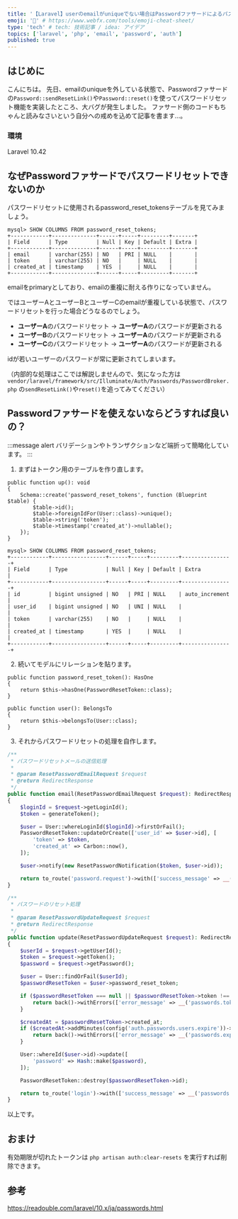 ```yaml
---
title: '【Laravel】userのemailがuniqueでない場合はPasswordファサードによるパスワードリセットはできないッ!!'
emoji: '🍔' # https://www.webfx.com/tools/emoji-cheat-sheet/
type: 'tech' # tech: 技術記事 / idea: アイデア
topics: ['laravel', 'php', 'email', 'password', 'auth']
published: true
---
```


## はじめに
こんにちは。
先日、emailのuniqueを外している状態で、Passwordファサードの`Password::sendResetLink()`や`Password::reset()`を使ってパスワードリセット機能を実装したところ、大バグが発生しました。
ファサード側のコードもちゃんと読みなさいという自分への戒めを込めて記事を書ます…。

[//]: # (### たとえば)


[//]: # (## 解説すること・しないこと)

### 環境
Laravel 10.42


## なぜPasswordファサードでパスワードリセットできないのか
パスワードリセットに使用されるpassword_reset_tokensテーブルを見てみましょう。

```
mysql> SHOW COLUMNS FROM password_reset_tokens;
+------------+--------------+------+-----+---------+-------+
| Field      | Type         | Null | Key | Default | Extra |
+------------+--------------+------+-----+---------+-------+
| email      | varchar(255) | NO   | PRI | NULL    |       |
| token      | varchar(255) | NO   |     | NULL    |       |
| created_at | timestamp    | YES  |     | NULL    |       |
+------------+--------------+------+-----+---------+-------+
```

emailをprimaryとしており、emailの重複に耐える作りになっていません。

ではユーザーAとユーザーBとユーザーCのemailが重複している状態で、パスワードリセットを行った場合どうなるのでしょう。
- **ユーザーA**のパスワードリセット → **ユーザーA**のパスワードが更新される
- **ユーザーB**のパスワードリセット → **ユーザーA**のパスワードが更新される
- **ユーザーC**のパスワードリセット → **ユーザーA**のパスワードが更新される

idが若いユーザーのパスワードが常に更新されてしまいます。

（内部的な処理はここでは解説しませんので、気になった方は `vendor/laravel/framework/src/Illuminate/Auth/Passwords/PasswordBroker.php` の`sendResetLink()`や`reset()`を追ってみてください）


## Passwordファサードを使えないならどうすれば良いの？

:::message alert
バリデーションやトランザクションなど端折って簡略化しています。
:::

1. まずはトークン用のテーブルを作り直します。

```PHP:database/migrations/2014_10_12_100000_create_password_reset_tokens_table.php
public function up(): void
{
    Schema::create('password_reset_tokens', function (Blueprint $table) {
        $table->id();
        $table->foreignIdFor(User::class)->unique();
        $table->string('token');
        $table->timestamp('created_at')->nullable();
    });
}
```

```
mysql> SHOW COLUMNS FROM password_reset_tokens;
+------------+-----------------+------+-----+---------+----------------+
| Field      | Type            | Null | Key | Default | Extra          |
+------------+-----------------+------+-----+---------+----------------+
| id         | bigint unsigned | NO   | PRI | NULL    | auto_increment |
| user_id    | bigint unsigned | NO   | UNI | NULL    |                |
| token      | varchar(255)    | NO   |     | NULL    |                |
| created_at | timestamp       | YES  |     | NULL    |                |
+------------+-----------------+------+-----+---------+----------------+
```

2. 続いてモデルにリレーションを貼ります。
```PHP:app/Models/User.php
public function password_reset_token(): HasOne
{
    return $this->hasOne(PasswordResetToken::class);
}
```

```PHP:app/Models/PasswordResetToken.php
public function user(): BelongsTo
{
    return $this->belongsTo(User::class);
}
```

3. それからパスワードリセットの処理を自作します。

```PHP
/**
 * パスワードリセットメールの送信処理
 *
 * @param ResetPasswordEmailRequest $request
 * @return RedirectResponse
 */
public function email(ResetPasswordEmailRequest $request): RedirectResponse
{
    $loginId = $request->getLoginId();
    $token = generateToken();

    $user = User::whereLoginId($loginId)->firstOrFail();
    PasswordResetToken::updateOrCreate(['user_id' => $user->id], [
        'token' => $token,
        'created_at' => Carbon::now(),
    ]);

    $user->notify(new ResetPasswordNotification($token, $user->id));

    return to_route('password.request')->with(['success_message' => __('passwords.sent')]);
}
```

```PHP
/**
 * パスワードのリセット処理
 *
 * @param ResetPasswordUpdateRequest $request
 * @return RedirectResponse
 */
public function update(ResetPasswordUpdateRequest $request): RedirectResponse
{
    $userId = $request->getUserId();
    $token = $request->getToken();
    $password = $request->getPassword();

    $user = User::findOrFail($userId);
    $passwordResetToken = $user->password_reset_token;

    if ($passwordResetToken === null || $passwordResetToken->token !== $token) {
        return back()->withErrors(['error_message' => __('passwords.token')]);
    }

    $createdAt = $passwordResetToken->created_at;
    if ($createdAt->addMinutes(config('auth.passwords.users.expire'))->isPast()) {
        return back()->withErrors(['error_message' => __('passwords.expired')]);
    }

    User::whereId($user->id)->update([
        'password' => Hash::make($password),
    ]);

    PasswordResetToken::destroy($passwordResetToken->id);

    return to_route('login')->with(['success_message' => __('passwords.reset')]);
}
```

以上です。


## おまけ
有効期限が切れたトークンは `php artisan auth:clear-resets` を実行すれば削除できます。


## 参考
https://readouble.com/laravel/10.x/ja/passwords.html
